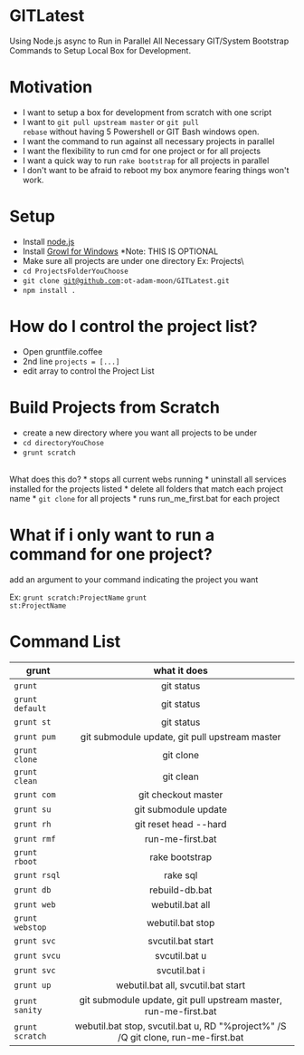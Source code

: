 GITLatest
=========

Using Node.js async to Run in Parallel All Necessary GIT/System Bootstrap Commands to Setup Local Box for Development.

Motivation
==========
  *  I want to setup a box for development from scratch with one script
  *  I want to <code>git pull upstream master</code> or <code>git pull rebase</code> without having 5 Powershell or GIT Bash windows open.
  *  I want the command to run against all necessary projects in parallel
  *  I want the flexibility to run cmd for one project or for all projects
  *  I want a quick way to run <code>rake bootstrap</code> for all projects in parallel
  *  I don't want to be afraid to reboot my box anymore fearing things won't work.

Setup
=====

* Install [node.js](http://nodejs.org/)
* Install [Growl for Windows](http://www.growlforwindows.com/gfw/) *Note: THIS IS OPTIONAL
* Make sure all projects are under one directory Ex: Projects\
* <code>cd ProjectsFolderYouChoose</code>
* <code>git clone git@github.com:ot-adam-moon/GITLatest.git</code>
* <code>npm install .</code>

How do I control the project list?
==================================

* Open gruntfile.coffee
* 2nd line <code>projects = [...]</code>
* edit array to control the Project List


Build Projects from Scratch
===========================

* create a new directory where you want all projects to be under
* <code>cd directoryYouChose</code>
* <code>grunt scratch</code>
<br/>
What does this do?
 * stops all current webs running
 * uninstall all services installed for the projects listed
 * delete all folders that match each project name
 * <code>git clone</code> for all projects
 * runs run_me_first.bat for each project

What if i only want to run a command for one project?
=====================================================

add an argument to your command indicating the project you want

Ex: <code>grunt scratch:ProjectName</code>
    <code>grunt st:ProjectName</code>
 
Command List
============

| grunt         | what it does  |
| ------------- |:-------------:|
| <code>grunt</code> | git status |
| <code>grunt default</code> | git status |
| <code>grunt st</code> | git status |
| <code>grunt pum</code> | git submodule update, git pull upstream master |
| <code>grunt clone</code> | git clone |
| <code>grunt clean</code> | git clean |
| <code>grunt com</code> | git checkout master |
| <code>grunt su</code> | git submodule update |
| <code>grunt rh</code> | git reset head --hard |
| <code>grunt rmf</code> | run-me-first.bat |
| <code>grunt rboot</code> | rake bootstrap |
| <code>grunt rsql</code> | rake sql |
| <code>grunt db</code> | rebuild-db.bat |
| <code>grunt web</code> | webutil.bat all |
| <code>grunt webstop</code> | webutil.bat stop |
| <code>grunt svc</code> | svcutil.bat start |
| <code>grunt svcu</code> | svcutil.bat u |
| <code>grunt svc</code> | svcutil.bat i |
| <code>grunt up</code> | webutil.bat all, svcutil.bat start |
| <code>grunt sanity</code> | git submodule update,  git pull upstream master, run-me-first.bat |
| <code>grunt scratch</code> | webutil.bat stop, svcutil.bat u, RD "%project%" /S /Q git clone, run-me-first.bat |



